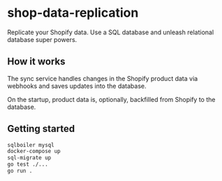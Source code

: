 # shop-data-replication

Replicate your Shopify data.
Use a SQL database and unleash relational database super powers.

## How it works

The sync service handles changes in the Shopify product data via webhooks and saves updates into the database.

On the startup, product data is, optionally, backfilled from Shopify to the database.

## Getting started

```bash
sqlboiler mysql
docker-compose up
sql-migrate up
go test ./...
go run .
```
